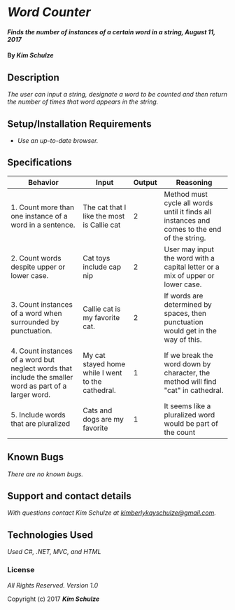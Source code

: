 # _Word Counter_

#### _Finds the number of instances of a certain word in a string, August 11, 2017_

#### By _**Kim Schulze**_

## Description

_The user can input a string, designate a word to be counted and then return the number of times that word appears in the string._

## Setup/Installation Requirements

* _Use an up-to-date browser._

## Specifications
| Behavior | Input | Output | Reasoning |
| ---- | ---- | ---- | ---- |
| 1. Count more than one instance of a word in a sentence. | The cat that I like the most is Callie cat | 2 | Method must cycle all words until it finds all instances and comes to the end of the string. |
| 2. Count words despite upper or lower case. | Cat toys include cap nip | 2 | User may input the word with a capital letter or a mix of upper or lower case. |
| 3. Count instances of a word when surrounded by punctuation. | Callie cat is my favorite cat. | 2 | If words are determined by spaces, then punctuation would get in the way of this. |
| 4. Count instances of a word but neglect words that include the smaller word as part of a larger word. | My cat stayed home while I went to the cathedral. | 1 |  If we break the word down by character, the method will find "cat" in cathedral. |
| 5. Include words that are pluralized | Cats and dogs are my favorite | 1 | It seems like a pluralized word would be part of the count |


## Known Bugs

_There are no known bugs._

## Support and contact details

_With questions contact Kim Schulze at kimberlykayschulze@gmail.com._

## Technologies Used

_Used C#, .NET, MVC, and HTML_

### License

*All Rights Reserved.  Version 1.0*

Copyright (c) 2017 **_Kim Schulze_**
